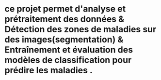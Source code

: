 # ce projet permet d'analyse et prétraitement des données & Détection des zones de maladies sur des images(segmentation) & Entraînement et évaluation des modèles de classification pour prédire les maladies .  
